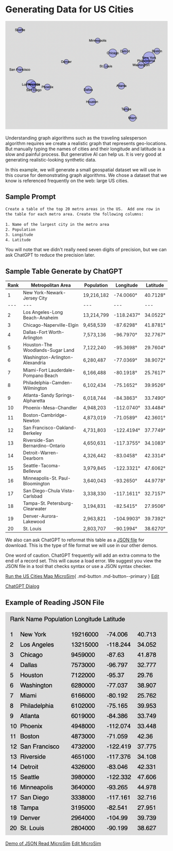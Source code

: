 # Generating Data for US Cities

![](us-cities.png)

Understanding graph algorithms such as the traveling salesperson algorithm requires
we create a realistic graph that represents geo-locations.  But
manually typing the names of cities and their longitude and latitude
is a slow and painful process.  But generative AI can help us.
It is very good at generating realistic-looking synthetic data.

In this example, we will generate a small geospatial dataset we will use in this course for demonstrating graph algorithms.  We chose a dataset that we know is referenced frequently on the web: large US cities.

## Sample Prompt

```linenums="0"
Create a table of the top 20 metro areas in the US.  Add one row in the table for each metro area. Create the following columns:

1. Name of the largest city in the metro area
2. Population
3. Longitude
4. Latitude

```

You will note that we didn't really need seven digits of precision, but we can ask
ChatGPT to reduce the precision later.

## Sample Table Generate by ChatGPT

| Rank | Metropolitan Area | Population | Longitude | Latitude |
| --- |  --- |  --- |  --- |  --- |
| 1 | New York-Newark-Jersey City | 19,216,182 | \-74.0060° | 40.7128° |
| --- |  --- |  --- |  --- |  --- |
| 2 | Los Angeles-Long Beach-Anaheim | 13,214,799 | \-118.2437° | 34.0522° |
| 3 | Chicago-Naperville-Elgin | 9,458,539 | \-87.6298° | 41.8781° |
| 4 | Dallas-Fort Worth-Arlington | 7,573,136 | \-96.7970° | 32.7767° |
| 5 | Houston-The Woodlands-Sugar Land | 7,122,240 | \-95.3698° | 29.7604° |
| 6 | Washington-Arlington-Alexandria | 6,280,487 | \-77.0369° | 38.9072° |
| 7 | Miami-Fort Lauderdale-Pompano Beach | 6,166,488 | \-80.1918° | 25.7617° |
| 8 | Philadelphia-Camden-Wilmington | 6,102,434 | \-75.1652° | 39.9526° |
| 9 | Atlanta-Sandy Springs-Alpharetta | 6,018,744 | \-84.3863° | 33.7490° |
| 10 | Phoenix-Mesa-Chandler | 4,948,203 | \-112.0740° | 33.4484° |
| 11 | Boston-Cambridge-Newton | 4,873,019 | \-71.0589° | 42.3601° |
| 12 | San Francisco-Oakland-Berkeley | 4,731,803 | \-122.4194° | 37.7749° |
| 13 | Riverside-San Bernardino-Ontario | 4,650,631 | \-117.3755° | 34.1083° |
| 14 | Detroit-Warren-Dearborn | 4,326,442 | \-83.0458° | 42.3314° |
| 15 | Seattle-Tacoma-Bellevue | 3,979,845 | \-122.3321° | 47.6062° |
| 16 | Minneapolis-St. Paul-Bloomington | 3,640,043 | \-93.2650° | 44.9778° |
| 17 | San Diego-Chula Vista-Carlsbad | 3,338,330 | \-117.1611° | 32.7157° |
| 18 | Tampa-St. Petersburg-Clearwater | 3,194,831 | \-82.5415° | 27.9506° |
| 19 | Denver-Aurora-Lakewood | 2,963,821 | \-104.9903° | 39.7392° |
| 20 | St. Louis | 2,803,707 | \-90.1994° | 38.6270° |

We also can ask ChatGPT to reformat this table as a [JSON file](us-cities.json)
for download.  This is the type of file format we will use in our other
demos.

One word of caution.  ChatGPT frequently will add an extra comma to the
end of a record set.  This will cause a load error.  We suggest
you view the JSON file in a tool that checks syntax or use
a JSON syntax checker.

[Run the US Cities Map MicroSim](./us-cities.html){ .md-button .md-button--primary }
[Edit](https://editor.p5js.org/dmccreary/sketches/7_BOWzJak)

[ChatGPT Dialog](https://chat.openai.com/share/a805f2cc-d10f-4f80-b47e-5d63ba3f005e)

## Example of Reading JSON File

![](./city-list.png)

[Demo of JSON Read MicroSim](jason-read.html)
[Edit MicroSim](https://editor.p5js.org/dmccreary/sketches/pJi64a8MK)